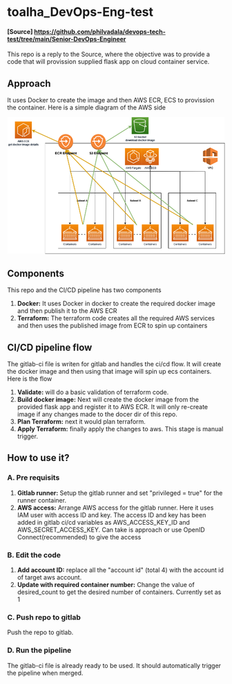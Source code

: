 # toalha_DevOps-Eng-test
#### [Source] https://github.com/philvadala/devops-tech-test/tree/main/Senior-DevOps-Engineer

This repo is a reply to the Source, where the objective was to provide a code that will provission supplied flask app on cloud container service.

## Approach
It uses Docker to create the image and then AWS ECR, ECS to provission the container. Here is a simple diagram of the AWS side

![alt text](https://github.com/Tosrif/toalha_DevOps-Eng-test/blob/main/diagram.png?raw=true)


## Components
This repo and the CI/CD pipeline has two components
1. **Docker:** It uses Docker in docker to create the required docker image and then publish it to the AWS ECR
2. **Terraform:** The terraform code creates all the required AWS services and then uses the published image from ECR to spin up containers

## CI/CD pipeline flow
The gitlab-ci file is writen for gitlab and handles the ci/cd flow. It will create the docker image and then using that image will spin up ecs containers. Here is the flow
1. **Validate:** will do a basic validation of terraform code.
2. **Build docker image:** Next will create the docker image from the provided flask app and register it to AWS ECR. It will only re-create image if any changes made to the docer dir of this repo.
3. **Plan Terraform:** next it would plan terraform.
4. **Apply Terraform:** finally apply the changes to aws. This stage is manual trigger.

## How to use it?

### A. Pre requisits
1. **Gitlab runner:** Setup the gitlab runner and set "privileged = true" for the runner container.
2. **AWS access:** Arrange AWS access for the gitlab runner. Here it uses IAM user with access ID and key. The access ID and key has been added in gitlab ci/cd variables as AWS_ACCESS_KEY_ID and AWS_SECRET_ACCESS_KEY. Can take is approach or use OpenID Connect(recommended) to give the access

### B. Edit the code
1. **Add account ID:** replace all the "account id" (total 4) with the account id of target aws account.
2. **Update with required container number:** Change the value of desired_count to get the desired number of containers. Currently set as 1

### C. Push repo to gitlab
Push the repo to gitlab.

### D. Run the pipeline
The gitlab-ci file is already ready to be used. It should automatically trigger the pipeline when merged.
